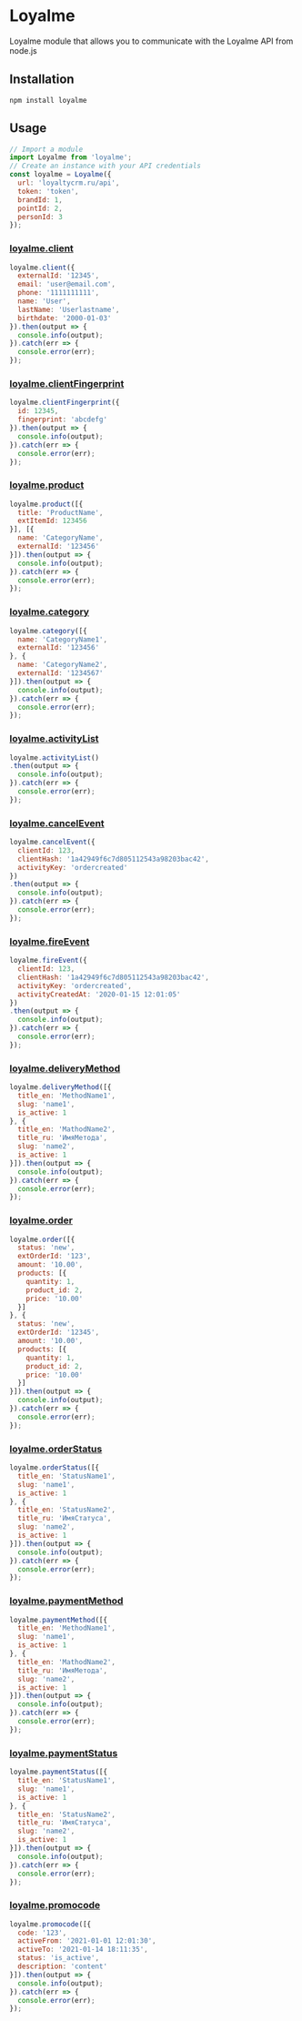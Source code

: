 Loyalme
============

Loyalme module that allows you to communicate with the Loyalme API from node.js

## Installation

```
npm install loyalme
```

## Usage

```js
// Import a module
import Loyalme from 'loyalme';
// Create an instance with your API credentials
const loyalme = Loyalme({
  url: 'loyaltycrm.ru/api',
  token: 'token',
  brandId: 1,
  pointId: 2,
  personId: 3
});
```

### [loyalme.client](https://pomeo.github.io/node-loyalme/modules/api_client.html)

```js
loyalme.client({
  externalId: '12345',
  email: 'user@email.com',
  phone: '1111111111',
  name: 'User',
  lastName: 'Userlastname',
  birthdate: '2000-01-03'
}).then(output => {
  console.info(output);
}).catch(err => {
  console.error(err);
});
```

### [loyalme.clientFingerprint](https://pomeo.github.io/node-loyalme/modules/api_client.html#clientfingerprint)

```js
loyalme.clientFingerprint({
  id: 12345,
  fingerprint: 'abcdefg'
}).then(output => {
  console.info(output);
}).catch(err => {
  console.error(err);
});
```

### [loyalme.product](https://pomeo.github.io/node-loyalme/modules/api_product.html)

```js
loyalme.product([{
  title: 'ProductName',
  extItemId: 123456
}], [{
  name: 'CategoryName',
  externalId: '123456'
}]).then(output => {
  console.info(output);
}).catch(err => {
  console.error(err);
});
```

### [loyalme.category](https://pomeo.github.io/node-loyalme/modules/api_category.html)

```js
loyalme.category([{
  name: 'CategoryName1',
  externalId: '123456'
}, {
  name: 'CategoryName2',
  externalId: '1234567'
}]).then(output => {
  console.info(output);
}).catch(err => {
  console.error(err);
});
```

### [loyalme.activityList](https://pomeo.github.io/node-loyalme/modules/api_activity.html)

```js
loyalme.activityList()
.then(output => {
  console.info(output);
}).catch(err => {
  console.error(err);
});
```

### [loyalme.cancelEvent](https://pomeo.github.io/node-loyalme/modules/api_activity.html)

```js
loyalme.cancelEvent({
  clientId: 123,
  clientHash: '1a42949f6c7d805112543a98203bac42',
  activityKey: 'ordercreated'
})
.then(output => {
  console.info(output);
}).catch(err => {
  console.error(err);
});
```

### [loyalme.fireEvent](https://pomeo.github.io/node-loyalme/modules/api_activity.html)

```js
loyalme.fireEvent({
  clientId: 123,
  clientHash: '1a42949f6c7d805112543a98203bac42',
  activityKey: 'ordercreated',
  activityCreatedAt: '2020-01-15 12:01:05'
})
.then(output => {
  console.info(output);
}).catch(err => {
  console.error(err);
});
```

### [loyalme.deliveryMethod](https://pomeo.github.io/node-loyalme/modules/api_deliverymethod.html)

```js
loyalme.deliveryMethod([{
  title_en: 'MethodName1',
  slug: 'name1',
  is_active: 1
}, {
  title_en: 'MathodName2',
  title_ru: 'ИмяМетода',
  slug: 'name2',
  is_active: 1
}]).then(output => {
  console.info(output);
}).catch(err => {
  console.error(err);
});
```

### [loyalme.order](https://pomeo.github.io/node-loyalme/modules/api_order.html)

```js
loyalme.order([{
  status: 'new',
  extOrderId: '123',
  amount: '10.00',
  products: [{
    quantity: 1,
    product_id: 2,
    price: '10.00'
  }]
}, {
  status: 'new',
  extOrderId: '12345',
  amount: '10.00',
  products: [{
    quantity: 1,
    product_id: 2,
    price: '10.00'
  }]
}]).then(output => {
  console.info(output);
}).catch(err => {
  console.error(err);
});
```

### [loyalme.orderStatus](https://pomeo.github.io/node-loyalme/modules/api_orderstatus.html)

```js
loyalme.orderStatus([{
  title_en: 'StatusName1',
  slug: 'name1',
  is_active: 1
}, {
  title_en: 'StatusName2',
  title_ru: 'ИмяСтатуса',
  slug: 'name2',
  is_active: 1
}]).then(output => {
  console.info(output);
}).catch(err => {
  console.error(err);
});
```

### [loyalme.paymentMethod](https://pomeo.github.io/node-loyalme/modules/api_paymentmethod.html)

```js
loyalme.paymentMethod([{
  title_en: 'MethodName1',
  slug: 'name1',
  is_active: 1
}, {
  title_en: 'MathodName2',
  title_ru: 'ИмяМетода',
  slug: 'name2',
  is_active: 1
}]).then(output => {
  console.info(output);
}).catch(err => {
  console.error(err);
});
```

### [loyalme.paymentStatus](https://pomeo.github.io/node-loyalme/modules/api_paymentstatus.html)

```js
loyalme.paymentStatus([{
  title_en: 'StatusName1',
  slug: 'name1',
  is_active: 1
}, {
  title_en: 'StatusName2',
  title_ru: 'ИмяСтатуса',
  slug: 'name2',
  is_active: 1
}]).then(output => {
  console.info(output);
}).catch(err => {
  console.error(err);
});
```

### [loyalme.promocode](https://pomeo.github.io/node-loyalme/modules/api_promocode.html)

```js
loyalme.promocode([{
  code: '123',
  activeFrom: '2021-01-01 12:01:30',
  activeTo: '2021-01-14 18:11:35',
  status: 'is_active',
  description: 'content'
}]).then(output => {
  console.info(output);
}).catch(err => {
  console.error(err);
});
```
